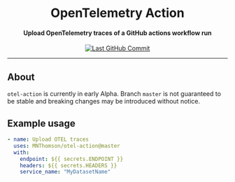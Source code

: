 <!-- markdownlint-disable MD033 MD013 -->
<h1 align="center">
    <br>
        OpenTelemetry Action
    <br>
</h1>
<h4 align="center">
    Upload OpenTelemetry traces of a GitHub actions workflow run
</h4>
<p align="center">
    <a href="https://github.com/MNThomson/otel-action/commits">
        <img
            src="https://img.shields.io/github/last-commit/MNThomson/otel-action?style=for-the-badge"
            alt="Last GitHub Commit"
        >
    </a>
</p>
<!-- markdownlint-enable -->

---

<!-- markdownlint-disable-next-line MD002 -->
## About

`otel-action` is currently in early Alpha.
Branch `master` is not guaranteed to be stable and breaking changes may be
introduced without notice.


## Example usage

```yaml
- name: Upload OTEL traces
  uses: MNThomson/otel-action@master
  with:
    endpoint: ${{ secrets.ENDPOINT }}
    headers: ${{ secrets.HEADERS }}
    service_name: "MyDatasetName"
```
